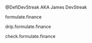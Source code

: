 @DefiDevStreak AKA James DevStreak


formulate.finance

  drip.formulate.finance
  
  check.formulate.finance

